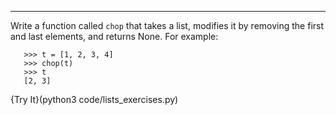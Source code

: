 -----------

Write a function called `chop` that takes a list, modifies it by removing the first and last elements, and returns <span>None</span>. For example:

       >>> t = [1, 2, 3, 4]
       >>> chop(t)
       >>> t
       [2, 3]

{Try It}(python3 code/lists_exercises.py)